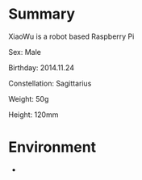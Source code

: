 # Summary

XiaoWu is a robot based Raspberry Pi

Sex: Male

Birthday: 2014.11.24

Constellation: Sagittarius

Weight: 50g

Height: 120mm


# Environment

* 
